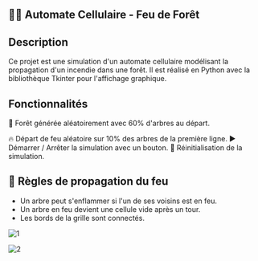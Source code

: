  ## 🌲🔥 Automate Cellulaire - Feu de Forêt 

 ## Description
Ce projet est une simulation d'un automate cellulaire modélisant la propagation d'un incendie dans une forêt. Il est réalisé en Python avec la bibliothèque Tkinter pour l'affichage graphique.

## Fonctionnalités
🌳 Forêt générée aléatoirement avec 60% d'arbres au départ.

🔥 Départ de feu aléatoire sur 10% des arbres de la première ligne.
▶️ Démarrer / Arrêter la simulation avec un bouton.
🔄 Réinitialisation de la simulation.

## 📜 Règles de propagation du feu
- Un arbre peut s'enflammer si l'un de ses voisins est en feu.
- Un arbre en feu devient une cellule vide après un tour.
- Les bords de la grille sont connectés.




 
![1](https://github.com/user-attachments/assets/db87a516-33eb-48bd-a8f5-183465bf3b01) 

![2](https://github.com/user-attachments/assets/ba8825a6-a4eb-4394-a75d-8a2592afa0d4)


